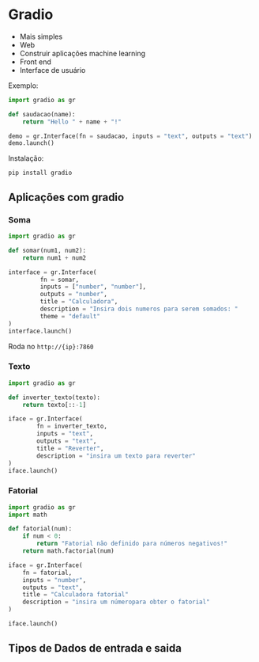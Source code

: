 ﻿# Gradio

* Mais simples
* Web
* Construir aplicações machine learning
* Front end
*  Interface de usuário

Exemplo:
```python
import gradio as gr

def saudacao(name):
    return "Hello " + name + "!"

demo = gr.Interface(fn = saudacao, inputs = "text", outputs = "text")
demo.launch()
```
Instalação:
```
pip install gradio
```
## Aplicações com gradio
### Soma 

```python
import gradio as gr

def somar(num1, num2):
    return num1 + num2

interface = gr.Interface(
         fn = somar,
         inputs = ["number", "number"],
         outputs = "number",
         title = "Calculadora",
         description = "Insira dois numeros para serem somados: "
         theme = "default"
)
interface.launch()
```
Roda no ``http://{ip}:7860``

### Texto
```python
import gradio as gr

def inverter_texto(texto):
    return texto[::-1]

iface = gr.Interface(
		fn = inverter_texto,
		inputs = "text",
		outputs = "text",
		title = "Reverter",
		description = "insira um texto para reverter"
)
iface.launch()
```

### Fatorial

```python
import gradio as gr
import math

def fatorial(num):
	if num < 0:
		return "Fatorial não definido para números negativos!"
	return math.factorial(num)

iface = gr.Interface(
	fn = fatorial,
	inputs = "number",
	outputs = "text",
	title = "Calculadora fatorial"
	description = "insira um númeropara obter o fatorial"
)

iface.launch()
```

## Tipos de Dados de entrada e saida